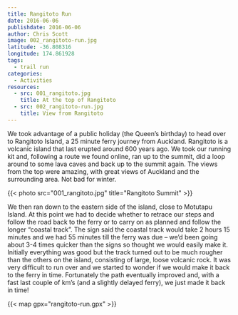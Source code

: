 ```yaml
---
title: Rangitoto Run
date: 2016-06-06
publishdate: 2016-06-06
author: Chris Scott
image: 002_rangitoto-run.jpg
latitude: -36.808316
longitude: 174.861928
tags:
  - trail run
categories:
  - Activities
resources:
  - src: 001_rangitoto.jpg
    title: At the top of Rangitoto
  - src: 002_rangitoto-run.jpg
    title: View from Rangitoto
---
```


We took advantage of a public holiday (the Queen’s birthday) to head over to Rangitoto Island, a
25 minute ferry journey from Auckland. Rangitoto is a volcanic island that last erupted around
600 years ago. We took our running kit and, following a route we found online, ran up to the
summit, did a loop around to some lava caves and back up to the summit again. The views from the
top were amazing, with great views of Auckland and the surrounding area. Not bad for winter.

{{< photo src="001_rangitoto.jpg" title="Rangitoto Summit" >}}

We then ran down to the eastern side of the island, close to Motutapu Island. At this point we had
to decide whether to retrace our steps and follow the road back to the ferry or to carry on as
planned and follow the longer “coastal track”. The sign said the coastal track would take 2 hours
15 minutes and we had 55 minutes till the ferry was due – we’d been going about 3-4 times quicker
than the signs so thought we would easily make it. Initially everything was good but the track
turned out to be much rougher than the others on the island, consisting of large, loose volcanic
rock. It was very difficult to run over and we started to wonder if we would make it back to the
ferry in time. Fortunately the path eventually improved and, with a fast last couple of km’s (and
a slightly delayed ferry), we just made it back in time!

{{< map gpx="rangitoto-run.gpx" >}}
